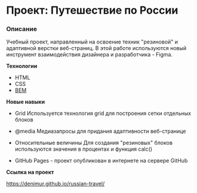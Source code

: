# Проект: Путешествие по России

### Описание

Учебный проект, направленный на освоение техник "резиновой" и адаптивной верстки веб-страниц. В этой работе используются новый инструмент взаимодействия дизайнера и разработчика - Figma.

**Технологии**

- HTML
- CSS
- [BEM](https://ru.bem.info/)

**Новые навыки**

- Grid
  Используется технология grid для построения сетки отдельных блоков

- @media
  Медиазапросы для придания адаптивности веб-странице

- Относительные величины
  Для создания "резиновых" блоков используются значения в процентах и функция calc()

- GitHub Pages - проект опубликован в интернете на сервере GitHub

**Ссылка на проект**

https://denimur.github.io/russian-travel/
